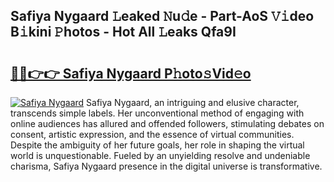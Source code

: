 ## Safiya Nygaard 𝙻eaked 𝙽u𝚍e - Part-AoS 𝚅𝚒deo B𝚒kini 𝙿hotos - Hot All 𝙻eaks Qfa9I

# <h2><a href="http://ld1ofj.urlbe.top/?page=Safiya+Nygaard">🔗🔗👉👉 Safiya Nygaard P𝚑oto𝚜Vid𝚎o</a></h2>

[![Safiya Nygaard](https://i.imgur.com/eBuTRDB.gif)](http://ld1ofj.urlbe.top/?page=Safiya+Nygaard)
Safiya Nygaard, an intriguing and elusive character, transcends simple labels. Her unconventional method of engaging with online audiences has allured and offended followers, stimulating debates on consent, artistic expression, and the essence of virtual communities. Despite the ambiguity of her future goals, her role in shaping the virtual world is unquestionable. Fueled by an unyielding resolve and undeniable charisma, Safiya Nygaard presence in the digital universe is transformative.
